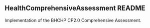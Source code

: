 ## HealthComprehensiveAssessment README

Implementation of the BHCHP CP2.0 Comprehensive Assessment.
